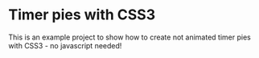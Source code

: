 # Timer pies with CSS3

This is an example project to show how to create not animated timer pies with CSS3 - no javascript needed!


